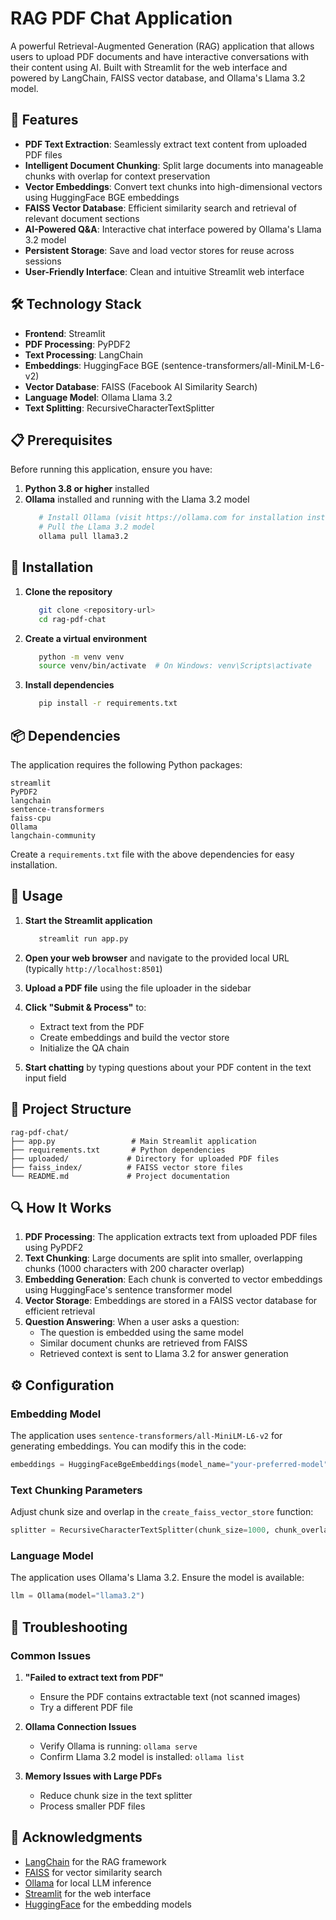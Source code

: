 # RAG PDF Chat Application

A powerful Retrieval-Augmented Generation (RAG) application that allows users to upload PDF documents and have interactive conversations with their content using AI. Built with Streamlit for the web interface and powered by LangChain, FAISS vector database, and Ollama's Llama 3.2 model.

## 🚀 Features

- **PDF Text Extraction**: Seamlessly extract text content from uploaded PDF files
- **Intelligent Document Chunking**: Split large documents into manageable chunks with overlap for context preservation
- **Vector Embeddings**: Convert text chunks into high-dimensional vectors using HuggingFace BGE embeddings
- **FAISS Vector Database**: Efficient similarity search and retrieval of relevant document sections
- **AI-Powered Q&A**: Interactive chat interface powered by Ollama's Llama 3.2 model
- **Persistent Storage**: Save and load vector stores for reuse across sessions
- **User-Friendly Interface**: Clean and intuitive Streamlit web interface

## 🛠️ Technology Stack

- **Frontend**: Streamlit
- **PDF Processing**: PyPDF2
- **Text Processing**: LangChain
- **Embeddings**: HuggingFace BGE (sentence-transformers/all-MiniLM-L6-v2)
- **Vector Database**: FAISS (Facebook AI Similarity Search)
- **Language Model**: Ollama Llama 3.2
- **Text Splitting**: RecursiveCharacterTextSplitter

## 📋 Prerequisites

Before running this application, ensure you have:

1. **Python 3.8 or higher** installed
2. **Ollama** installed and running with the Llama 3.2 model
   ```bash
      # Install Ollama (visit https://ollama.com for installation instructions)
      # Pull the Llama 3.2 model
      ollama pull llama3.2
   ```

## 🔧 Installation

1. **Clone the repository**
   ```bash
      git clone <repository-url>
      cd rag-pdf-chat
   ```

2. **Create a virtual environment**
   ```bash
      python -m venv venv
      source venv/bin/activate  # On Windows: venv\Scripts\activate
   ```

3. **Install dependencies**
   ```bash
      pip install -r requirements.txt
   ```

## 📦 Dependencies

The application requires the following Python packages:

```
streamlit
PyPDF2
langchain
sentence-transformers
faiss-cpu
Ollama
langchain-community
```

Create a `requirements.txt` file with the above dependencies for easy installation.

## 🚀 Usage

1. **Start the Streamlit application**
   ```bash
      streamlit run app.py
   ```

2. **Open your web browser** and navigate to the provided local URL (typically `http://localhost:8501`)

3. **Upload a PDF file** using the file uploader in the sidebar

4. **Click "Submit & Process"** to:
      - Extract text from the PDF
      - Create embeddings and build the vector store
      - Initialize the QA chain

5. **Start chatting** by typing questions about your PDF content in the text input field

## 📁 Project Structure

```
rag-pdf-chat/
├── app.py                 # Main Streamlit application
├── requirements.txt       # Python dependencies
├── uploaded/             # Directory for uploaded PDF files
├── faiss_index/          # FAISS vector store files
└── README.md             # Project documentation
```

## 🔍 How It Works

1. **PDF Processing**: The application extracts text from uploaded PDF files using PyPDF2
2. **Text Chunking**: Large documents are split into smaller, overlapping chunks (1000 characters with 200 character overlap)
3. **Embedding Generation**: Each chunk is converted to vector embeddings using HuggingFace's sentence transformer model
4. **Vector Storage**: Embeddings are stored in a FAISS vector database for efficient retrieval
5. **Question Answering**: When a user asks a question:
      - The question is embedded using the same model
      - Similar document chunks are retrieved from FAISS
      - Retrieved context is sent to Llama 3.2 for answer generation

## ⚙️ Configuration

### Embedding Model
The application uses `sentence-transformers/all-MiniLM-L6-v2` for generating embeddings. You can modify this in the code:

```python
embeddings = HuggingFaceBgeEmbeddings(model_name="your-preferred-model")
```

### Text Chunking Parameters
Adjust chunk size and overlap in the `create_faiss_vector_store` function:

```python
splitter = RecursiveCharacterTextSplitter(chunk_size=1000, chunk_overlap=200)
```

### Language Model
The application uses Ollama's Llama 3.2. Ensure the model is available:

```python
llm = Ollama(model="llama3.2")
```

## 🚨 Troubleshooting

### Common Issues

1. **"Failed to extract text from PDF"**
      - Ensure the PDF contains extractable text (not scanned images)
      - Try a different PDF file

2. **Ollama Connection Issues**
      - Verify Ollama is running: `ollama serve`
      - Confirm Llama 3.2 model is installed: `ollama list`

3. **Memory Issues with Large PDFs**
      - Reduce chunk size in the text splitter
      - Process smaller PDF files

## 🙏 Acknowledgments

- [LangChain](https://langchain.com/) for the RAG framework
- [FAISS](https://github.com/facebookresearch/faiss) for vector similarity search
- [Ollama](https://ollama.ai/) for local LLM inference
- [Streamlit](https://streamlit.io/) for the web interface
- [HuggingFace](https://huggingface.co/) for the embedding models

